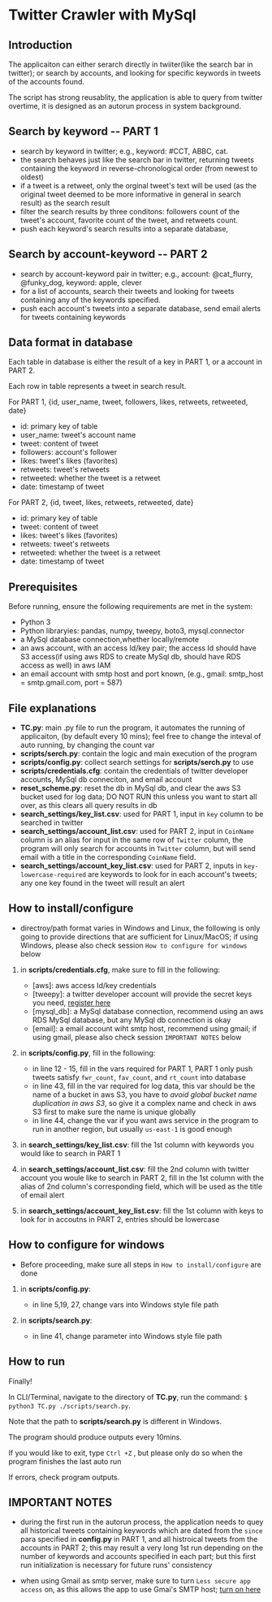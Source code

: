 # Twitter Crawler with MySql

## Introduction

The applicaiton can either serarch directly in twiiter(like the search bar in twitter); or search by accounts, and looking for specific keywords in tweets of the accounts found.

The script has strong reusablity, the application is able to query from twitter overtime, it is designed as an autorun process in system background.

## Search by keyword -- PART 1

 - search by keyword in twitter; e.g., keyword: #CCT, ABBC, cat.
 - the search behaves just like the search bar in twitter, returning tweets containing the keyword in reverse-chronological order (from newest to oldest)
 - if a tweet is a retweet, only the orginal tweet's text will be used (as the original tweet deemed to be more informative in general in search result) as the search result
 - filter the search results by three conditons: followers count of the tweet's account, favorite count of the tweet, and retweets count.
 - push each keyword's search results into a separate database, 

## Search by account-keyword -- PART 2

- search by account-keyword pair in twitter; e.g., account: @cat_flurry, @funky_dog, keyword: apple, clever
- for a list of accounts, search their tweets and looking for tweets containing  any of the keywords specified.
- push each account's tweets into a separate database, send email alerts for tweets containing keywords 

## Data format in database

Each table in database is either the result of a key in PART 1, or a account in PART 2.

Each row in table represents a tweet in search result.

For PART 1, {id, user_name, tweet, followers, likes, retweets, retweeted, date}
- id: primary key of table
- user_name: tweet's account name
- tweet: content of tweet
- followers: account's follower
- likes: tweet's likes (favorites)
- retweets: tweet's retweets
- retweeted: whether the tweet is a retweet
- date: timestamp of tweet 


For PART 2, {id, tweet, likes, retweets, retweeted, date}
- id: primary key of table
- tweet: content of tweet
- likes: tweet's likes (favorites)
- retweets: tweet's retweets
- retweeted: whether the tweet is a retweet
- date: timestamp of tweet 

## Prerequisites

Before running, ensure the following requirements are met in the system:

-  Python 3
- Python libraryies: pandas, numpy, tweepy, boto3, mysql.connector
- a MySql database connection,whether locally/remote
- an aws account, with an access Id/key pair; the access Id should have S3 access(if using aws RDS to create MySql db, should have RDS access as well) in aws IAM
- an email account with smtp host and port known, (e.g., gmail: smtp_host = smtp.gmail.com, port = 587)

## File explanations

- **TC.py**: main .py file to run the program, it automates the running of applicaiton, (by default every 10 mins); feel free to change the inteval of auto running, by changing the count var
- **scripts/serch.py**: contain the logic and main execution of the program
- **scripts/config.py**: collect search settings for  **scripts/serch.py** to use
- **scripts/credentials.cfg**: contain the credentials of twitter developer accounts, MySql db conneciton, and email account
- **reset_scheme.py**: reset the db in MySql db, and clear the aws S3 bucket used for log data; DO NOT RUN this unless you want to start all over, as this clears all query results in db
- **search_settings/key_list.csv**: used for PART 1, input in `key` column to be searched in twitter
- **search_settings/account_list.csv**: used for PART 2, input in `CoinName` column  is an alias for input in the same row of `Twitter` column, the program will only search for accounts  in `Twitter` column, but will send email with a title in the corresponding `CoinName` field. 
- **search_settings/account_key_list.csv**: used for PART 2, inputs in `key-lowercase-required` are keywords to look for in each account's tweets; any one key found in the tweet will result an alert   

## How to install/configure

*  directroy/path format  varies in Windows and Linux, the following is only going to provide directions that are sufficient for Linux/MacOS; if using Windows, please also check session `How to configure for windows` below

1. in **scripts/credentials.cfg**, make sure to fill in the following:
    - [aws]: aws access Id/key credentials
    - [tweepy]: a twitter developer account will provide the secret keys you need, [register here](https://developer.twitter.com/apps)
    - [mysql_db]: a MySql database connection, recommend using an aws RDS MySql database, but any MySql db connection is okay
    - [email]: a email account wiht smtp host, recommend using gmail; if using gmail, please also check session `IMPORTANT NOTES` below

2. in **scripts/config.py**, fill in the following:
    -  in line 12 - 15, fill in the vars required for PART 1, PART 1 only push tweets satisfy `fwr_count`, `fav_count`, and `rt_count` into database
    - in line 43, fill in the var required for log data, this var should be the name of a bucket in aws S3, you have to _avoid global bucket name duplication in aws S3_, so give it a complex name and check in aws S3 first to make sure the name is unique globally
    - in line 44, change the var if you want aws service in the program to run in another region, but usually `us-east-1` is good enough

3. in **search_settings/key_list.csv**: fill the 1st column with keywords you would like to search in PART 1

4. in **search_settings/account_list.csv**: fill the 2nd column with twitter account you woule like to search in PART 2, fill in the 1st column with the alias of 2nd column's corresponding field, which will be used as the title of email alert

5. in **search_settings/account_key_list.csv**: fill the 1st column with keys to look for in accoutns in PART 2, entries should be lowercase

## How to configure for windows

* Before proceeding, make sure all steps in `How to install/configure` are done

1. in **scripts/config.py**:
    - in line 5,19, 27, change vars into Windows style file path

2. in **scripts/search.py**:
    - in line 41, change parameter into Windows style file path

## How to run

Finally!

In CLI/Terminal, navigate to the directory of  **TC.py**, run the command: `$ python3 TC.py ./scripts/search.py`.

Note that the path to **scripts/search.py** is different in Windows.

The program should produce outputs every 10mins.

If you would like to exit, type `Ctrl +Z` , but please only do so when the program finishes the last auto run

If errors, check program outputs.

## IMPORTANT NOTES

- during the first run in the autorun process, the application needs to quey all historical tweets containing keywords which are dated from the `since` para specified in **config.py** in PART 1, and all histroical tweets from the accounts in PART 2; this may result a very long 1st run depending on the number of keywords and accounts specified in each part; but this first run initialization is necessary for future runs' consistency 

- when using Gmail as smtp server, make sure to turn `Less secure app access` on, as this allows the app to use Gmai's SMTP host; [turn on here](https://myaccount.google.com/lesssecureapps)

